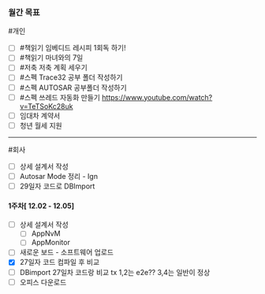 ### **월간 목표**
#개인 
- [ ] #책읽기  임베디드 레시피 1회독 하기!
- [ ] #책읽기 마녀와의 7일
- [ ] #저축 저축 계획 세우기
- [ ] #스펙 Trace32 공부 폴더 작성하기
- [ ] #스펙 AUTOSAR 공부폴더 작성하기
- [ ] #스펙 쓰레드 자동화 만들기 https://www.youtube.com/watch?v=TeTSoKc28uk
- [ ] 임대차 계약서
- [ ] 청년 월세 지원
---
#회사 
- [ ] 상세 설계서 작성
- [ ] Autosar Mode 정리 - Ign
- [ ] 29일자 코드로 DBImport

#### 1주차[ 12.02 - 12.05]
- [ ] 상세 설계서 작성 
	- [ ]  AppNvM
	- [ ]  AppMonitor
- [ ] 새로운 보드 - 소프트웨어 업로드 
- [x] 27일자 코드 컴파일 후 비교  
- [ ] DBimport 27일차 코드랑 비교
      tx 1,2는 e2e?? 3,4는 일반이 정상
- [ ] 오피스 다운로드
